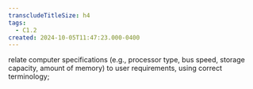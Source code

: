 ```yaml
---
transcludeTitleSize: h4
tags:
  - C1.2
created: 2024-10-05T11:47:23.000-0400
---
```

relate computer specifications (e.g., processor type, bus speed, storage capacity, amount of memory) to user requirements, using correct terminology; 